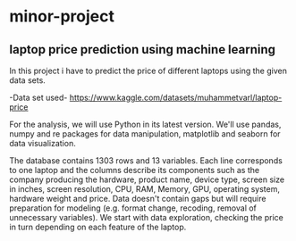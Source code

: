 # minor-project
## laptop price prediction using machine learning


In this project i  have to predict the price of different laptops using the given data sets.


-Data set used- https://www.kaggle.com/datasets/muhammetvarl/laptop-price

For the analysis, we will use Python in its latest version. We'll use pandas, numpy and re packages for data manipulation, matplotlib and seaborn for data visualization.

The database contains 1303 rows and 13 variables. Each line corresponds to one laptop and the columns describe its components such as the company producing the hardware, product name, device type, screen size in inches, screen resolution, CPU, RAM, Memory, GPU, operating system, hardware weight and price. Data doesn't contain gaps but will require preparation for modeling (e.g. format change, recoding, removal of unnecessary variables). We start with data exploration, checking the price in turn depending on each feature of the laptop.




